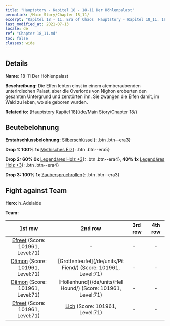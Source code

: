 ```yaml
---
title: "Hauptstory - Kapitel 18 - 18-11 Der Höhlenpalast"
permalink: /Main Story/Chapter 18_11/
excerpt: "Kapitel 18 - 11. Era of Chaos  Hauptstory - Kapitel 18_11. 18-11 Der Höhlenpalast"
last_modified_at: 2021-07-13
locale: de
ref: "Chapter 18_11.md"
toc: false
classes: wide
---
```


## Details

 **Name:** 18-11 Der Höhlenpalast

 **Beschreibung:** Die Elfen lebten einst in einem atemberaubenden unterirdischen Palast, aber die Overlords von Nighon eroberten den gesamten Untergrund und zerstörten ihn. Sie zwangen die Elfen damit, im Wald zu leben, wo sie geboren wurden.

 **Related to:** [Hauptstory Kapitel 18](/de/Main Story/Chapter 18/)

## Beutebelohnung

 **Erstabschlussbelohnung:** [Silberschlüssel](/ItemsDE/con_693/){: .btn .btn--era3}

 **Drop 1:** **100% 1x** [Mythisches Erz](/ItemsDE/mat_61/){: .btn .btn--era5}

 **Drop 2:** **60% 0x** [Legendäres Holz +3](/ItemsDE/mat_55/){: .btn .btn--era4}, **40% 1x** [Legendäres Holz +3](/ItemsDE/mat_55/){: .btn .btn--era4}

 **Drop 3:** **100% 1x** [Zauberspruchrollen](/ItemsDE/con_694/){: .btn .btn--era3}


## Fight against Team
 **Hero:** h_Adelaide

 **Team:**


  | 1st row | 2nd row | 3rd row | 4th row |
  |:----:|:----:|:----|:----:|
  | [Efreet](/de/units/Efreeti/) (Score: 101961, Level:71)  | - | - | - |
  | [Dämon](/de/units/Demon/) (Score: 101961, Level:71)  | [Grottenteufel](/de/units/Pit Fiend/) (Score: 101961, Level:71)  | - | - |
  | [Dämon](/de/units/Demon/) (Score: 101961, Level:71)  | [Höllenhund](/de/units/Hell Hound/) (Score: 101961, Level:71)  | - | - |
  | [Efreet](/de/units/Efreeti/) (Score: 101961, Level:71)  | [Lich](/de/units/Lich/) (Score: 101961, Level:71)  | - | - |


